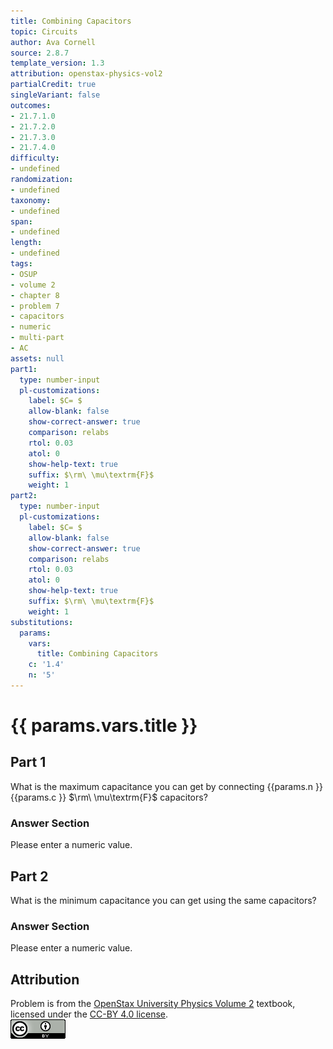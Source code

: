 ```yaml
---
title: Combining Capacitors
topic: Circuits
author: Ava Cornell
source: 2.8.7
template_version: 1.3
attribution: openstax-physics-vol2
partialCredit: true
singleVariant: false
outcomes:
- 21.7.1.0
- 21.7.2.0
- 21.7.3.0
- 21.7.4.0
difficulty:
- undefined
randomization:
- undefined
taxonomy:
- undefined
span:
- undefined
length:
- undefined
tags:
- OSUP
- volume 2
- chapter 8
- problem 7
- capacitors
- numeric
- multi-part
- AC
assets: null
part1:
  type: number-input
  pl-customizations:
    label: $C= $
    allow-blank: false
    show-correct-answer: true
    comparison: relabs
    rtol: 0.03
    atol: 0
    show-help-text: true
    suffix: $\rm\ \mu\textrm{F}$
    weight: 1
part2:
  type: number-input
  pl-customizations:
    label: $C= $
    allow-blank: false
    show-correct-answer: true
    comparison: relabs
    rtol: 0.03
    atol: 0
    show-help-text: true
    suffix: $\rm\ \mu\textrm{F}$
    weight: 1
substitutions:
  params:
    vars:
      title: Combining Capacitors
    c: '1.4'
    n: '5'
---
```

# {{ params.vars.title }}

## Part 1

What is the maximum capacitance you can get by connecting {{params.n }} {{params.c }} $\rm\ \mu\textrm{F}$ capacitors?

### Answer Section

Please enter a numeric value.

## Part 2

What is the minimum capacitance you can get using the same capacitors?

### Answer Section

Please enter a numeric value.

## Attribution

Problem is from the [OpenStax University Physics Volume 2](https://openstax.org/details/books/university-physics-volume-2) textbook, licensed under the [CC-BY 4.0 license](https://creativecommons.org/licenses/by/4.0/).<br>![Image representing the Creative Commons 4.0 BY license.](https://raw.githubusercontent.com/firasm/bits/master/by.png)